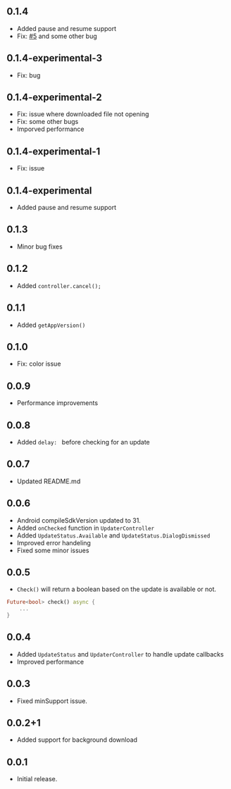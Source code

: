 ## 0.1.4
- Added pause and resume support
- Fix: [#5](https://github.com/MarsadMaqsood/updater/pull/5#issue-1407313885) and some other bug

## 0.1.4-experimental-3
- Fix: bug

## 0.1.4-experimental-2
- Fix: issue where downloaded file not opening
- Fix: some other bugs
- Imporved performance

## 0.1.4-experimental-1
- Fix: issue

## 0.1.4-experimental
- Added pause and resume support

## 0.1.3
- Minor bug fixes

## 0.1.2
- Added `controller.cancel();`

## 0.1.1
- Added `getAppVersion()`

## 0.1.0
- Fix: color issue

## 0.0.9
- Performance improvements

## 0.0.8
- Added `delay: ` before checking for an update

## 0.0.7
- Updated README.md

## 0.0.6
- Android compileSdkVersion updated to 31.
- Added `onChecked` function in `UpdaterController`
- Added `UpdateStatus.Available` and `UpdateStatus.DialogDismissed`
- Improved error handeling
- Fixed some minor issues

## 0.0.5
- `Check()` will return a boolean based on the update is available or not.
```dart
Future<bool> check() async {
    ...
}
```

## 0.0.4
- Added `UpdateStatus` and `UpdaterController` to handle update callbacks
- Improved performance

## 0.0.3
- Fixed minSupport issue.

## 0.0.2+1
- Added support for background download

## 0.0.1
* Initial release.
